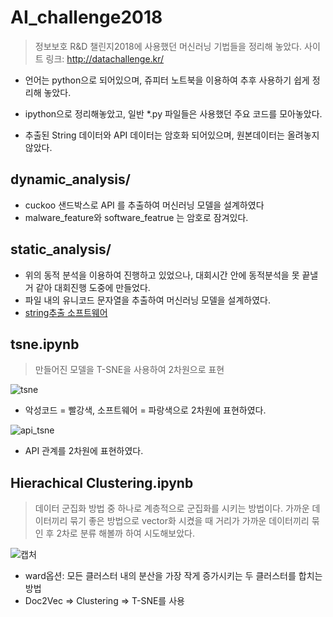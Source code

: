 # AI_challenge2018

> 정보보호 R&D 챌린지2018에 사용했던 머신러닝 기법들을 정리해 놓았다. 사이트 링크: http://datachallenge.kr/


- 언어는 python으로 되어있으며, 쥬피터 노트북을 이용하여 추후 사용하기 쉽게 정리해 놓았다.

- ipython으로 정리해놓았고, 일반 *.py 파일들은 사용했던 주요 코드를 모아놓았다.

- 추출된 String 데이터와 API 데이터는 암호화 되어있으며, 원본데이터는 올려놓지 않았다.


## dynamic_analysis/
- cuckoo 샌드박스로 API 를 추출하여 머신러닝 모델을 설계하였다
- malware_feature와 software_featrue 는 암호로 잠겨있다.


## static_analysis/
- 위의 동적 분석을 이용하여 진행하고 있었으나, 대회시간 안에 동적분석을 못 끝낼 거 같아 대회진행 도중에 만들었다.
- 파일 내의 유니코드 문자열을 추출하여 머신러닝 모델을 설계하였다.
- [string추출 소프트웨어](https://docs.microsoft.com/ko-kr/sysinternals/downloads/strings)


## tsne.ipynb
> 만들어진 모델을 T-SNE을 사용하여 2차원으로 표현

![tsne](https://user-images.githubusercontent.com/17478634/73534449-81018400-4464-11ea-8dfd-b14eac67eacf.png)
- 악성코드 = 빨강색, 소프트웨어 = 파랑색으로 2차원에 표현하였다.



![api_tsne](https://user-images.githubusercontent.com/17478634/73534487-970f4480-4464-11ea-9296-b1b536613278.png)
- API 관계를 2차원에 표현하였다.


## Hierachical Clustering.ipynb
> 데이터 군집화 방법 중 하나로 계층적으로 군집화를 시키는 방법이다. 가까운 데이터끼리 묶기 좋은 방법으로 vector화 시켰을 때 거리가 가까운 데이터끼리 묶인 후 2차로 분류 해볼까 하여 시도해보았다.

![캡처](https://user-images.githubusercontent.com/17478634/73538093-6b448c80-446d-11ea-8ce5-839382cbfc9c.PNG)
- ward옵션: 모든 클러스터 내의 분산을 가장 작게 증가시키는 두 클러스터를 합치는 방법
- Doc2Vec => Clustering => T-SNE를 사용
